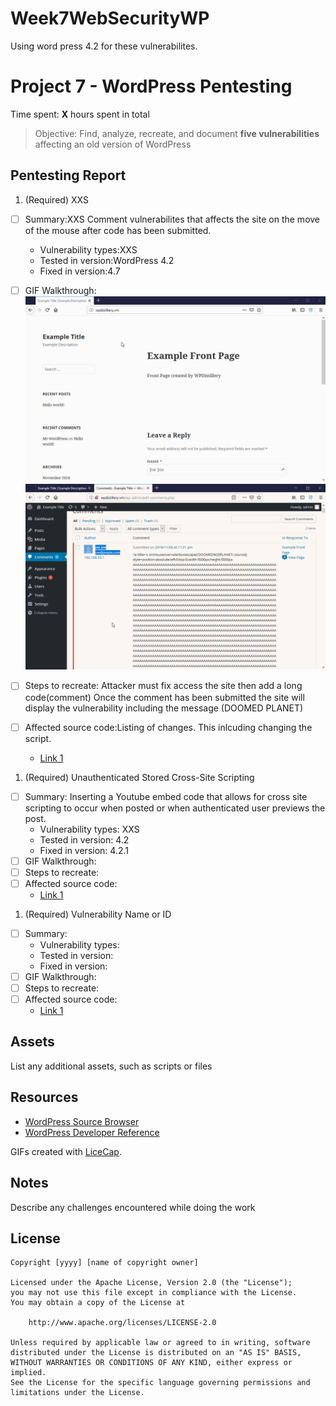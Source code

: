 # Week7WebSecurityWP
Using word press 4.2 for these vulnerabilites.
# Project 7 - WordPress Pentesting

Time spent: **X** hours spent in total

> Objective: Find, analyze, recreate, and document **five vulnerabilities** affecting an old version of WordPress

## Pentesting Report

1. (Required) XXS
  - [ ] Summary:XXS Comment vulnerabilites that affects the site on the move of the mouse after code has been submitted. 
    - Vulnerability types:XXS
    - Tested in version:WordPress 4.2
    - Fixed in version:4.7 
  - [ ] GIF Walkthrough: ![alt text](https://github.com/EchoX18/Week7WebSecurityWP/blob/master/XSS2.gif)
  ![alt text](https://github.com/EchoX18/Week7WebSecurityWP/blob/master/XSS3.gif)
  
 
                         
  - [ ] Steps to recreate: Attacker must fix access the site then add a long code(comment) 
        Once the comment has been submitted the site will display the vulnerability including the message (DOOMED PLANET)
  - [ ] Affected source code:Listing of changes. This inlcuding changing the script.
    - [Link 1](https://core.trac.wordpress.org/browser/tags/version/src/source_file.php)
1. (Required) Unauthenticated Stored Cross-Site Scripting
  - [ ] Summary: Inserting a Youtube embed code that allows for cross site scripting to occur when posted or when authenticated user previews the post.
    - Vulnerability types: XXS
    - Tested in version: 4.2
    - Fixed in version: 4.2.1
  - [ ] GIF Walkthrough: 
  - [ ] Steps to recreate: 
  - [ ] Affected source code:
    - [Link 1](https://core.trac.wordpress.org/browser/tags/version/src/source_file.php)
1. (Required) Vulnerability Name or ID
  - [ ] Summary: 
    - Vulnerability types:
    - Tested in version:
    - Fixed in version: 
  - [ ] GIF Walkthrough: 
  - [ ] Steps to recreate: 
  - [ ] Affected source code:
    - [Link 1](https://core.trac.wordpress.org/browser/tags/version/src/source_file.php)

## Assets

List any additional assets, such as scripts or files

## Resources

- [WordPress Source Browser](https://core.trac.wordpress.org/browser/)
- [WordPress Developer Reference](https://developer.wordpress.org/reference/)

GIFs created with [LiceCap](http://www.cockos.com/licecap/).

## Notes

Describe any challenges encountered while doing the work

## License

    Copyright [yyyy] [name of copyright owner]

    Licensed under the Apache License, Version 2.0 (the "License");
    you may not use this file except in compliance with the License.
    You may obtain a copy of the License at

        http://www.apache.org/licenses/LICENSE-2.0

    Unless required by applicable law or agreed to in writing, software
    distributed under the License is distributed on an "AS IS" BASIS,
    WITHOUT WARRANTIES OR CONDITIONS OF ANY KIND, either express or implied.
    See the License for the specific language governing permissions and
    limitations under the License.
